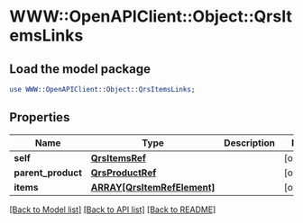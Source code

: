 # WWW::OpenAPIClient::Object::QrsItemsLinks

## Load the model package
```perl
use WWW::OpenAPIClient::Object::QrsItemsLinks;
```

## Properties
Name | Type | Description | Notes
------------ | ------------- | ------------- | -------------
**self** | [**QrsItemsRef**](QrsItemsRef.md) |  | [optional] 
**parent_product** | [**QrsProductRef**](QrsProductRef.md) |  | [optional] 
**items** | [**ARRAY[QrsItemRefElement]**](QrsItemRefElement.md) |  | [optional] 

[[Back to Model list]](../README.md#documentation-for-models) [[Back to API list]](../README.md#documentation-for-api-endpoints) [[Back to README]](../README.md)


